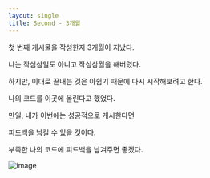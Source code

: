 ```yaml
---
layout: single
title: Second - 3개월
---
```

첫 번째 게시물을 작성한지 3개월이 지났다.

나는 작심삼일도 아니고 작심삼월을 해버렸다.



하지만, 이대로 끝내는 것은 아쉽기 때문에 다시 시작해보려고 한다.



나의 코드를 이곳에 올린다고 했었다.

만일, 내가 이번에는 성공적으로 게시한다면

피드백을 남길 수 있을 것이다. 



부족한 나의 코드에 피드백을 남겨주면 좋겠다.

![image](https://user-images.githubusercontent.com/76275691/153791608-a6b0f30d-5108-4d03-861b-36513a75944a.png)
